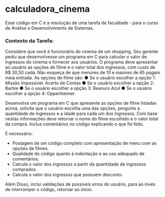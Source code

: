 # calculadora_cinema

Esse código em C é a resolução de uma tarefa de faculdade - para o curso de Análise e Desenvolvimento de Sistemas.

### Contexto **da Tarefa:**

Considere que você é funcionário do cinema de um shopping. Seu gerente pediu
que desenvolvesse um programa em C para calcular o valor de ingressos do
cinema e fornecer aos usuários.
O programa deve apresentar ao usuário as opções de filme e o valor total dos
ingressos, com custo de R$ 30,50 cada. Não esqueça de que menores de 10 e
maiores de 65 pagam meia entrada.
As opções de filme são:
● Se o usuário escolher a opção 1: Missão Impossível: Acerto de Contas
● Se o usuário escolher a opção 2: Barbie
● Se o usuário escolher a opção 3: Besouro Azul
● Se o usuário escolher a opção 4: Oppenheimer

Desenvolva um programa em C que apresente as opções de filme listadas acima,
solicite que o usuário escolha uma das opções, pergunte a quantidade de
ingressos e a idade para cada um dos ingressos. Com base nestas informações
deve retornar o nome do filme escolhido e o valor total da compra. Inclua
comentários no código explicando o que foi feito.

É necessário:

- Postagem de um código completo com apresentação de menu com as opções de filmes.
- Qualidade do código quanto à indentação e ao uso adequado de comentários.
- Calcula o valor dos ingressos a partir da quantidade de ingressos comprados.
- Calcula o valor dos ingressos que possuem desconto.

Além Disso, inclui validações de possíveis erros do usuário, para ao invés de interromper o código, retornar ao início.
